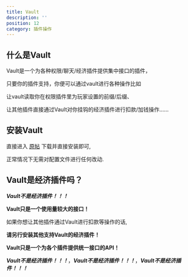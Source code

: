 ```yaml
---
title: Vault
description: ''
position: 12
category: 插件操作
---
```

## 什么是Vault

Vault是一个为各种权限/聊天/经济插件提供集中接口的插件，

只要你的插件支持，你便可以通过vault进行各种操作比如

让vault读取你在权限插件里为玩家设置的前缀/后缀、

让其他插件直接通过Vault对你挂钩的经济插件进行扣款/加钱操作......

## 安装Vault

直接进入 [原帖](https://www.spigotmc.org/resources/vault.34315/) 下载并直接安装即可,

正常情况下无需对配置文件进行任何改动.

## Vault是经济插件吗？

***Vault不是经济插件！！！***

**Vault只是一个使用量较大的接口！**

如果你想让其他插件通过Vault进行扣款等操作的话,

**请另行安装其他支持Vault的经济插件！**

**Vault只是一个为各个插件提供统一接口的API！**

***Vault不是经济插件！！！***，***Vault不是经济插件！！！***，***Vault不是经济插件！！！***